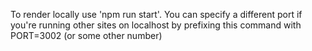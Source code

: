 To render locally use 'npm run start'. You can specify a different port if you're running other sites on localhost by prefixing this command with PORT=3002 (or some other number)
